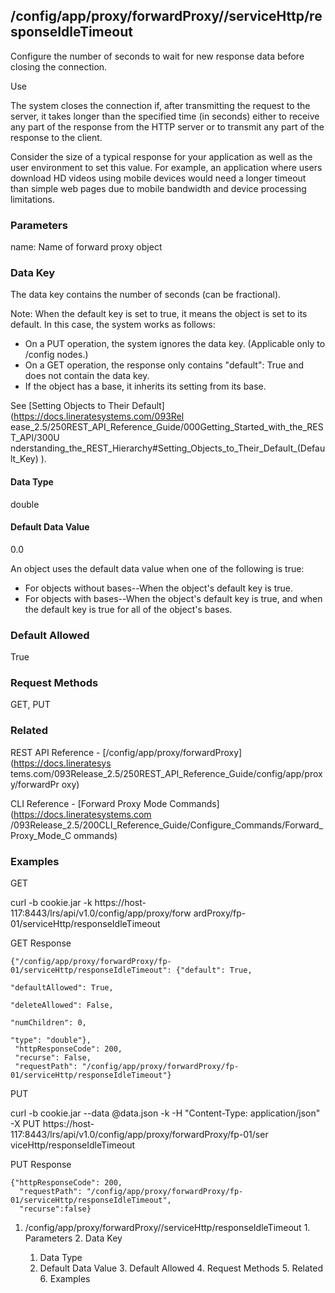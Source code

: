 ## /config/app/proxy/forwardProxy/<name>/serviceHttp/responseIdleTimeout

Configure the number of seconds to wait for new response data before closing
the connection.

Use

The system closes the connection if, after transmitting the request to the
server, it takes longer than the specified time (in seconds) either to receive
any part of the response from the HTTP server or to transmit any part of the
response to the client.

Consider the size of a typical response for your application as well as the
user environment to set this value. For example, an application where users
download HD videos using mobile devices would need a longer timeout than
simple web pages due to mobile bandwidth and device processing limitations.

### Parameters

name: Name of forward proxy object

### Data Key

The data key contains the number of seconds (can be fractional).

Note: When the default key is set to true, it means the object is set to its
default. In this case, the system works as follows:

  * On a PUT operation, the system ignores the data key. (Applicable only to /config nodes.)
  * On a GET operation, the response only contains "default": True and does not contain the data key.
  * If the object has a base, it inherits its setting from its base.

See [Setting Objects to Their Default](https://docs.lineratesystems.com/093Rel
ease_2.5/250REST_API_Reference_Guide/000Getting_Started_with_the_REST_API/300U
nderstanding_the_REST_Hierarchy#Setting_Objects_to_Their_Default_(Default_Key)
).

#### Data Type

double

#### Default Data Value

0.0

An object uses the default data value when one of the following is true:

  * For objects without bases--When the object's default key is true.
  * For objects with bases--When the object's default key is true, and when the default key is true for all of the object's bases.

### Default Allowed

True

### Request Methods

GET, PUT

### Related

REST API Reference - [/config/app/proxy/forwardProxy](https://docs.lineratesys
tems.com/093Release_2.5/250REST_API_Reference_Guide/config/app/proxy/forwardPr
oxy)

CLI Reference - [Forward Proxy Mode Commands](https://docs.lineratesystems.com
/093Release_2.5/200CLI_Reference_Guide/Configure_Commands/Forward_Proxy_Mode_C
ommands)

### Examples

GET

curl -b cookie.jar -k https://host-117:8443/lrs/api/v1.0/config/app/proxy/forw
ardProxy/fp-01/serviceHttp/responseIdleTimeout

GET Response

    
    {"/config/app/proxy/forwardProxy/fp-01/serviceHttp/responseIdleTimeout": {"default": True,
                                                                               "defaultAllowed": True,
                                                                               "deleteAllowed": False,
                                                                               "numChildren": 0,
                                                                               "type": "double"},
     "httpResponseCode": 200,
     "recurse": False,
     "requestPath": "/config/app/proxy/forwardProxy/fp-01/serviceHttp/responseIdleTimeout"}
    

PUT

curl -b cookie.jar --data @data.json -k -H "Content-Type: application/json" -X
PUT https://host-117:8443/lrs/api/v1.0/config/app/proxy/forwardProxy/fp-01/ser
viceHttp/responseIdleTimeout

PUT Response

    
    {"httpResponseCode": 200,
      "requestPath": "/config/app/proxy/forwardProxy/fp-01/serviceHttp/responseIdleTimeout",
      "recurse":false}

  1. /config/app/proxy/forwardProxy/<name>/serviceHttp/responseIdleTimeout
    1. Parameters
    2. Data Key
      1. Data Type
      2. Default Data Value
    3. Default Allowed
    4. Request Methods
    5. Related
    6. Examples

